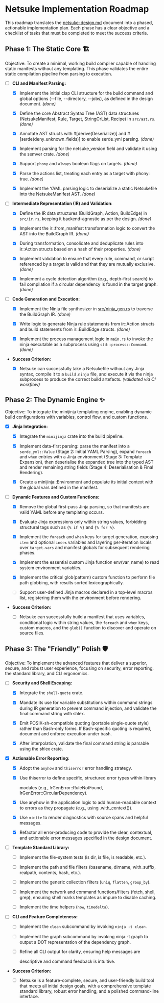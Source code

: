 # Netsuke Implementation Roadmap

This roadmap translates the [netsuke-design.md](netsuke-design.md) document
into a phased, actionable implementation plan. Each phase has a clear objective
and a checklist of tasks that must be completed to meet the success criteria.

## Phase 1: The Static Core 🏗️

Objective: To create a minimal, working build compiler capable of handling
static manifests without any templating. This phase validates the entire static
compilation pipeline from parsing to execution.

- [ ] **CLI and Manifest Parsing:**

  - [x] Implement the initial clap CLI structure for the build command and
    global options (--file, --directory, --jobs), as defined in the design
    document. *(done)*

  - [x] Define the core Abstract Syntax Tree (AST) data structures
    (NetsukeManifest, Rule, Target, StringOrList, Recipe) in `src/ast.rs`.
    *(done)*

  - [x] Annotate AST structs with #[derive(Deserialize)] and
    #[serde(deny_unknown_fields)]
    to enable serde_yml parsing. *(done)*

  - [x] Implement parsing for the netsuke_version field and validate it using
    the semver crate. *(done)*

  - [x] Support `phony` and `always` boolean flags on targets. *(done)*

  - [x] Parse the actions list, treating each entry as a target with
    phony: true. *(done)*

  - [x] Implement the YAML parsing logic to deserialize a static Netsukefile
    into the NetsukeManifest AST. *(done)*

- [ ] **Intermediate Representation (IR) and Validation:**

  - [x] Define the IR data structures (BuildGraph, Action, BuildEdge) in
    `src/ir.rs`, keeping it backend-agnostic as per the design. *(done)*

  - [x] Implement the ir::from_manifest transformation logic to convert the
    AST into the BuildGraph IR. *(done)*

  - [x] During transformation, consolidate and deduplicate rules into ir::Action
    structs based on a hash of their properties. *(done)*

  - [x] Implement validation to ensure that every rule, command, or script
    referenced by a target is valid and that they are mutually exclusive.
    *(done)*

  - [x] Implement a cycle detection algorithm (e.g., depth-first search) to fail
    compilation if a circular dependency is found in the target graph. *(done)*

- [ ] **Code Generation and Execution:**

  - [x] Implement the Ninja file synthesizer in
    [src/ninja_gen.rs](src/ninja_gen.rs) to traverse the BuildGraph IR. *(done)*

  - [x] Write logic to generate Ninja rule statements from ir::Action structs
    and build statements from ir::BuildEdge structs. *(done)*

  - [x] Implement the process management logic in `main.rs` to invoke the ninja
    executable as a subprocess using `std::process::Command`. *(done)*

- **Success Criterion:**

  - [x] Netsuke can successfully take a Netsukefile without any Jinja syntax,
    compile it to a `build.ninja` file, and execute it via the ninja subprocess
    to produce the correct build artefacts. *(validated via CI workflow)*

## Phase 2: The Dynamic Engine ✨

Objective: To integrate the minijinja templating engine, enabling dynamic build
configurations with variables, control flow, and custom functions.

- [x] **Jinja Integration:**

  - [x] Integrate the `minijinja` crate into the build pipeline.

  - [x] Implement data-first parsing: parse the manifest into a
    `serde_yml::Value` (Stage 2: Initial YAML Parsing), expand `foreach` and
    `when` entries with a Jinja environment (Stage 3: Template Expansion), then
    deserialise the expanded tree into the typed AST and render remaining
    string fields (Stage 4: Deserialisation & Final Rendering).

  - [x] Create a minijinja::Environment and populate its initial context with
    the global vars defined in the manifest.

- [ ] **Dynamic Features and Custom Functions:**

  - [x] Remove the global first-pass Jinja parsing, so that manifests are
        valid YAML before any templating occurs.

  - [x] Evaluate Jinja expressions only within string values, forbidding
        structural tags such as `{% if %}` and `{% for %}`.

  - [x] Implement the `foreach` and `when` keys for target generation,
        exposing `item` and optional `index` variables and layering
        per-iteration locals over `target.vars` and manifest globals for
        subsequent rendering phases.

  - [x] Implement the essential custom Jinja function env(var_name) to read
    system environment variables.

  - [x] Implement the critical glob(pattern) custom function to perform file
     path globbing, with results sorted lexicographically.

  - [ ] Support user-defined Jinja macros declared in a top-level macros list,
    registering them with the environment before rendering.

- **Success Criterion:**

  - [ ] Netsuke can successfully build a manifest that uses variables,
    conditional logic within string values, the `foreach` and `when` keys,
    custom macros, and the `glob()` function to discover and operate on source
    files.

## Phase 3: The "Friendly" Polish 🛡️

Objective: To implement the advanced features that deliver a superior, secure,
and robust user experience, focusing on security, error reporting, the standard
library, and CLI ergonomics.

- [ ] **Security and Shell Escaping:**

  - [x] Integrate the `shell-quote` crate.

  - [x] Mandate its use for variable substitutions within command strings
    during IR generation to prevent command injection, and validate the final
    command string with shlex.

  - [x] Emit POSIX-sh-compatible quoting (portable single-quote style)
    rather than Bash-only forms. If Bash-specific quoting is required, document
    and enforce execution under bash.

  - [x] After interpolation, validate the final command string is parsable using
    the shlex crate.

- [x] **Actionable Error Reporting:**

  - [x] Adopt the `anyhow` and `thiserror` error handling strategy.

  - [x] Use thiserror to define specific, structured error types within library

    modules (e.g., IrGenError::RuleNotFound, IrGenError::CircularDependency).

  - [x] Use anyhow in the application logic to add human-readable context to
    errors as they propagate (e.g., using .with_context()).
  - [x] Use `miette` to render diagnostics with source spans and helpful
    messages.

  - [x] Refactor all error-producing code to provide the clear, contextual, and
    actionable error messages specified in the design document.

- [ ] **Template Standard Library:**

  - [ ] Implement the file-system tests (is dir, is file, is readable,
    etc.).

  - [ ] Implement the path and file filters (basename, dirname, with_suffix,
    realpath, contents, hash, etc.).

  - [ ] Implement the generic collection filters (`uniq`, `flatten`,
    `group_by`).

  - [ ] Implement the network and command functions/filters (fetch, shell,
    grep), ensuring shell marks templates as impure to disable caching.

  - [ ] Implement the time helpers (`now`, `timedelta`).

- [ ] **CLI and Feature Completeness:**

  - [ ] Implement the `clean` subcommand by invoking `ninja -t clean`.

  - [ ] Implement the graph subcommand by invoking ninja -t graph to output
    a DOT representation of the dependency graph.

  - [ ] Refine all CLI output for clarity, ensuring help messages are

    descriptive and command feedback is intuitive.

- **Success Criterion:**

  - [ ] Netsuke is a feature-complete, secure, and user-friendly build tool that
    meets all initial design goals, with a comprehensive template standard
    library, robust error handling, and a polished command-line interface.
